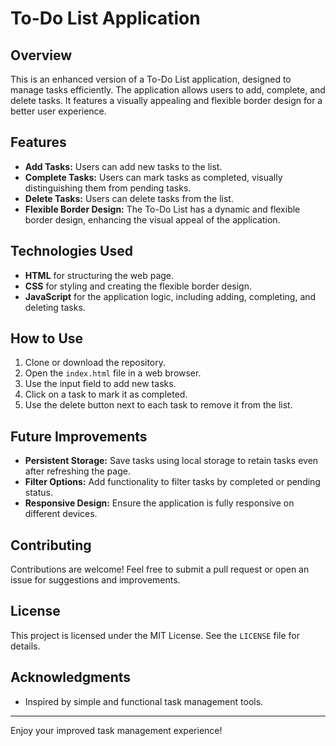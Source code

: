 # To-Do List Application

## Overview

This is an enhanced version of a To-Do List application, designed to manage tasks efficiently. The application allows users to add, complete, and delete tasks. It features a visually appealing and flexible border design for a better user experience.

## Features

- **Add Tasks:** Users can add new tasks to the list.
- **Complete Tasks:** Users can mark tasks as completed, visually distinguishing them from pending tasks.
- **Delete Tasks:** Users can delete tasks from the list.
- **Flexible Border Design:** The To-Do List has a dynamic and flexible border design, enhancing the visual appeal of the application.

## Technologies Used

- **HTML** for structuring the web page.
- **CSS** for styling and creating the flexible border design.
- **JavaScript** for the application logic, including adding, completing, and deleting tasks.

## How to Use

1. Clone or download the repository.
2. Open the `index.html` file in a web browser.
3. Use the input field to add new tasks.
4. Click on a task to mark it as completed.
5. Use the delete button next to each task to remove it from the list.

## Future Improvements

- **Persistent Storage:** Save tasks using local storage to retain tasks even after refreshing the page.
- **Filter Options:** Add functionality to filter tasks by completed or pending status.
- **Responsive Design:** Ensure the application is fully responsive on different devices.

## Contributing

Contributions are welcome! Feel free to submit a pull request or open an issue for suggestions and improvements.

## License

This project is licensed under the MIT License. See the `LICENSE` file for details.

## Acknowledgments

- Inspired by simple and functional task management tools.

---

Enjoy your improved task management experience!
